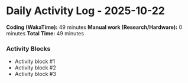# Daily Activity Log - 2025-10-22

**Coding (WakaTime):** 49 minutes
**Manual work (Research/Hardware):** 0 minutes
**Total Time:** 49 minutes

### Activity Blocks
- Activity block #1
- Activity block #2
- Activity block #3
